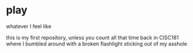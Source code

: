 # play
whatever I feel like

this is my first repository, unless you count all that time back in CISC181 where I bumbled around with a broken flashlight sticking out of my asshole

